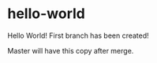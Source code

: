 # hello-world

Hello World! First branch has been created!

Master will have this copy after merge.
